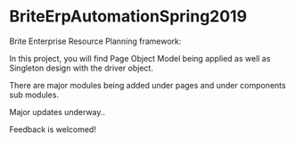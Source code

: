 # BriteErpAutomationSpring2019

Brite Enterprise Resource Planning framework:

In this project, you will find Page Object Model being applied as well as Singleton design with the driver object.

There are major modules being added under pages and under components sub modules.

Major updates underway..

Feedback is welcomed!
